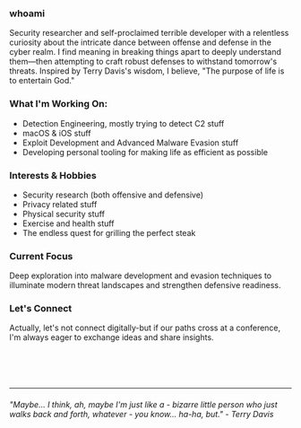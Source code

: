 ### whoami

Security researcher and self-proclaimed terrible developer with a relentless curiosity about the intricate dance between offense and defense in the cyber realm. 
I find meaning in breaking things apart to deeply understand them—then attempting to craft robust defenses to withstand tomorrow's threats. Inspired by Terry Davis's wisdom, I believe, "The purpose of life is to entertain God."

### What I'm Working On:

- Detection Engineering, mostly trying to detect C2 stuff
- macOS & iOS stuff
- Exploit Development and Advanced Malware Evasion stuff
- Developing personal tooling for making life as efficient as possible

### Interests & Hobbies

- Security research (both offensive and defensive)
- Privacy related stuff
- Physical security stuff
- Exercise and health stuff
- The endless quest for grilling the perfect steak

### Current Focus

Deep exploration into malware development and evasion techniques to illuminate modern threat landscapes and strengthen defensive readiness.

### Let's Connect

Actually, let's not connect digitally-but if our paths cross at a conference, I'm always eager to exchange ideas and share insights.
<br />
<br />
<br />
<br />
<br />

---

###### "Maybe... I think, ah, maybe I'm just like a - bizarre little person who just walks back and forth, whatever - you know... ha-ha, but." - Terry Davis
